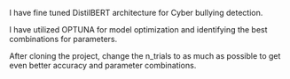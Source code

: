 I have fine tuned DistilBERT architecture for Cyber bullying detection.

I have utilized OPTUNA for model optimization and identifying the best combinations for parameters.

After cloning the project, change the n_trials to as much as possible to get even better accuracy and parameter combinations.

